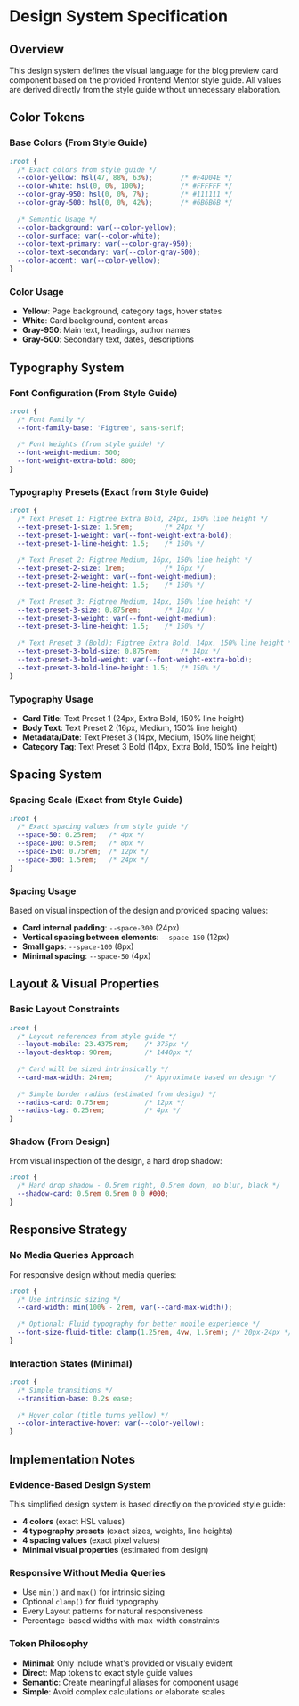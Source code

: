 # Design System Specification

## Overview

This design system defines the visual language for the blog preview card component based on the provided Frontend Mentor style guide. All values are derived directly from the style guide without unnecessary elaboration.

## Color Tokens

### Base Colors (From Style Guide)

```css
:root {
  /* Exact colors from style guide */
  --color-yellow: hsl(47, 88%, 63%);       /* #F4D04E */
  --color-white: hsl(0, 0%, 100%);         /* #FFFFFF */
  --color-gray-950: hsl(0, 0%, 7%);        /* #111111 */
  --color-gray-500: hsl(0, 0%, 42%);       /* #6B6B6B */
  
  /* Semantic Usage */
  --color-background: var(--color-yellow);
  --color-surface: var(--color-white);
  --color-text-primary: var(--color-gray-950);
  --color-text-secondary: var(--color-gray-500);
  --color-accent: var(--color-yellow);
}
```

### Color Usage

- **Yellow**: Page background, category tags, hover states
- **White**: Card background, content areas
- **Gray-950**: Main text, headings, author names
- **Gray-500**: Secondary text, dates, descriptions

## Typography System

### Font Configuration (From Style Guide)

```css
:root {
  /* Font Family */
  --font-family-base: 'Figtree', sans-serif;
  
  /* Font Weights (from style guide) */
  --font-weight-medium: 500;
  --font-weight-extra-bold: 800;
}
```

### Typography Presets (Exact from Style Guide)

```css
:root {
  /* Text Preset 1: Figtree Extra Bold, 24px, 150% line height */
  --text-preset-1-size: 1.5rem;        /* 24px */
  --text-preset-1-weight: var(--font-weight-extra-bold);
  --text-preset-1-line-height: 1.5;    /* 150% */
  
  /* Text Preset 2: Figtree Medium, 16px, 150% line height */
  --text-preset-2-size: 1rem;          /* 16px */
  --text-preset-2-weight: var(--font-weight-medium);
  --text-preset-2-line-height: 1.5;    /* 150% */
  
  /* Text Preset 3: Figtree Medium, 14px, 150% line height */
  --text-preset-3-size: 0.875rem;      /* 14px */
  --text-preset-3-weight: var(--font-weight-medium);
  --text-preset-3-line-height: 1.5;    /* 150% */
  
  /* Text Preset 3 (Bold): Figtree Extra Bold, 14px, 150% line height */
  --text-preset-3-bold-size: 0.875rem;     /* 14px */
  --text-preset-3-bold-weight: var(--font-weight-extra-bold);
  --text-preset-3-bold-line-height: 1.5;   /* 150% */
}
```

### Typography Usage

- **Card Title**: Text Preset 1 (24px, Extra Bold, 150% line height)
- **Body Text**: Text Preset 2 (16px, Medium, 150% line height)
- **Metadata/Date**: Text Preset 3 (14px, Medium, 150% line height)
- **Category Tag**: Text Preset 3 Bold (14px, Extra Bold, 150% line height)

## Spacing System

### Spacing Scale (Exact from Style Guide)

```css
:root {
  /* Exact spacing values from style guide */
  --space-50: 0.25rem;   /* 4px */
  --space-100: 0.5rem;   /* 8px */
  --space-150: 0.75rem;  /* 12px */
  --space-300: 1.5rem;   /* 24px */
}
```

### Spacing Usage

Based on visual inspection of the design and provided spacing values:

- **Card internal padding**: `--space-300` (24px)
- **Vertical spacing between elements**: `--space-150` (12px) 
- **Small gaps**: `--space-100` (8px)
- **Minimal spacing**: `--space-50` (4px)

## Layout & Visual Properties

### Basic Layout Constraints

```css
:root {
  /* Layout references from style guide */
  --layout-mobile: 23.4375rem;    /* 375px */
  --layout-desktop: 90rem;        /* 1440px */
  
  /* Card will be sized intrinsically */
  --card-max-width: 24rem;        /* Approximate based on design */
  
  /* Simple border radius (estimated from design) */
  --radius-card: 0.75rem;         /* 12px */
  --radius-tag: 0.25rem;          /* 4px */
}
```

### Shadow (From Design)

From visual inspection of the design, a hard drop shadow:

```css
:root {
  /* Hard drop shadow - 0.5rem right, 0.5rem down, no blur, black */
  --shadow-card: 0.5rem 0.5rem 0 0 #000;
}
```

## Responsive Strategy

### No Media Queries Approach

For responsive design without media queries:

```css
:root {
  /* Use intrinsic sizing */
  --card-width: min(100% - 2rem, var(--card-max-width));
  
  /* Optional: Fluid typography for better mobile experience */
  --font-size-fluid-title: clamp(1.25rem, 4vw, 1.5rem); /* 20px-24px */
}
```

### Interaction States (Minimal)

```css
:root {
  /* Simple transitions */
  --transition-base: 0.2s ease;
  
  /* Hover color (title turns yellow) */
  --color-interactive-hover: var(--color-yellow);
}
```

## Implementation Notes

### Evidence-Based Design System

This simplified design system is based directly on the provided style guide:
- **4 colors** (exact HSL values)
- **4 typography presets** (exact sizes, weights, line heights)
- **4 spacing values** (exact pixel values)
- **Minimal visual properties** (estimated from design)

### Responsive Without Media Queries

- Use `min()` and `max()` for intrinsic sizing
- Optional `clamp()` for fluid typography
- Every Layout patterns for natural responsiveness
- Percentage-based widths with max-width constraints

### Token Philosophy

- **Minimal**: Only include what's provided or visually evident
- **Direct**: Map tokens to exact style guide values
- **Semantic**: Create meaningful aliases for component usage
- **Simple**: Avoid complex calculations or elaborate scales